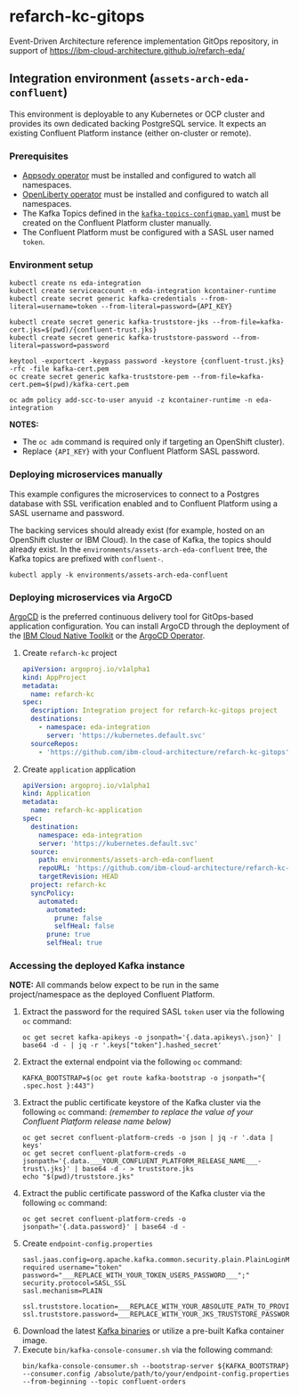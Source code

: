 # refarch-kc-gitops

Event-Driven Architecture reference implementation GitOps repository, in support of https://ibm-cloud-architecture.github.io/refarch-eda/

## Integration environment (`assets-arch-eda-confluent`)

This environment is deployable to any Kubernetes or OCP cluster and provides its own dedicated backing PostgreSQL service. It expects an existing Confluent Platform instance (either on-cluster or remote).

### Prerequisites

- [Appsody operator](https://operatorhub.io/operator/appsody-operator) must be installed and configured to watch all namespaces.
- [OpenLiberty operator](https://operatorhub.io/operator/open-liberty) must be installed and configured to watch all namespaces.
- The Kafka Topics defined in the [`kafka-topics-configmap.yaml`](env/base/kafka-topics-configmap.yaml) must be created on the Confluent Platform cluster manually.
- The Confluent Platform must be configured with a SASL user named `token`.

### Environment setup

```
kubectl create ns eda-integration
kubectl create serviceaccount -n eda-integration kcontainer-runtime
kubectl create secret generic kafka-credentials --from-literal=username=token --from-literal=password={API_KEY}

kubectl create secret generic kafka-truststore-jks --from-file=kafka-cert.jks=$(pwd)/{confluent-trust.jks}
kubectl create secret generic kafka-truststore-password --from-literal=password=password

keytool -exportcert -keypass password -keystore {confluent-trust.jks} -rfc -file kafka-cert.pem
oc create secret generic kafka-truststore-pem --from-file=kafka-cert.pem=$(pwd)/kafka-cert.pem

oc adm policy add-scc-to-user anyuid -z kcontainer-runtime -n eda-integration
```

**NOTES:**
- The `oc adm` command is required only if targeting an OpenShift cluster).
- Replace `{API_KEY}` with your Confluent Platform SASL password.

### Deploying microservices manually

This example configures the microservices to connect to a Postgres database with SSL verification enabled and to Confluent Platform using a SASL username and password.

The backing services should already exist (for example, hosted on an OpenShift cluster or IBM Cloud).  In the case of Kafka, the topics should already exist. In the `environments/assets-arch-eda-confluent` tree, the Kafka topics are prefixed with `confluent-`.

```
kubectl apply -k environments/assets-arch-eda-confluent
```

### Deploying microservices via ArgoCD

[ArgoCD](https://argo-cd.readthedocs.io/en/stable/) is the preferred continuous delivery tool for GitOps-based application configuration. You can install ArgoCD through the deployment of the [IBM Cloud Native Toolkit](https://cloudnativetoolkit.dev/) or the [ArgoCD Operator](https://operatorhub.io/operator/argocd-operator).

1. Create `refarch-kc` project
    ```yaml
    apiVersion: argoproj.io/v1alpha1
    kind: AppProject
    metadata:
      name: refarch-kc
    spec:
      description: Integration project for refarch-kc-gitops project
      destinations:
        - namespace: eda-integration
          server: 'https://kubernetes.default.svc'
      sourceRepos:
        - 'https://github.com/ibm-cloud-architecture/refarch-kc-gitops'

    ```

1. Create `application` application
    ```yaml
    apiVersion: argoproj.io/v1alpha1
    kind: Application
    metadata:
      name: refarch-kc-application
    spec:
      destination:
        namespace: eda-integration
        server: 'https://kubernetes.default.svc'
      source:
        path: environments/assets-arch-eda-confluent
        repoURL: 'https://github.com/ibm-cloud-architecture/refarch-kc-gitops'
        targetRevision: HEAD
      project: refarch-kc
      syncPolicy:
        automated:
          automated:
            prune: false
            selfHeal: false
          prune: true
          selfHeal: true
    ```

### Accessing the deployed Kafka instance

**NOTE:** All commands below expect to be run in the same project/namespace as the deployed Confluent Platform.

1. Extract the password for the required SASL `token` user via the following `oc` command:
   ```shell
   oc get secret kafka-apikeys -o jsonpath='{.data.apikeys\.json}' | base64 -d - | jq -r '.keys["token"].hashed_secret'
   ```
1. Extract the external endpoint via the following `oc` command:
   ```shell
   KAFKA_BOOTSTRAP=$(oc get route kafka-bootstrap -o jsonpath="{ .spec.host }:443")
   ```
1. Extract the public certificate keystore of the Kafka cluster via the following `oc` command: _(remember to replace the value of your Confluent Platform release name below)_
   ```shell
   oc get secret confluent-platform-creds -o json | jq -r '.data | keys'
   oc get secret confluent-platform-creds -o jsonpath='{.data.___YOUR_CONFLUENT_PLATFORM_RELEASE_NAME___-trust\.jks}' | base64 -d - > truststore.jks
   echo "$(pwd)/truststore.jks"
   ```
1. Extract the public certificate password of the Kafka cluster via the following `oc` command:
   ```shell
   oc get secret confluent-platform-creds -o jsonpath='{.data.password}' | base64 -d -
   ```
1. Create `endpoint-config.properties`
   ```properties
   sasl.jaas.config=org.apache.kafka.common.security.plain.PlainLoginModule required username="token" password="___REPLACE_WITH_YOUR_TOKEN_USERS_PASSWORD___";"
   security.protocol=SASL_SSL
   sasl.mechanism=PLAIN

   ssl.truststore.location=___REPLACE_WITH_YOUR_ABSOLUTE_PATH_TO_PROVIDED_JKS_TRUSTSTORE___
   ssl.truststore.password=___REPLACE_WITH_YOUR_JKS_TRUSTSTORE_PASSWORD___
   ```
1. Download the latest [Kafka binaries](http://kafka.apache.org/downloads) or utilize a pre-built Kafka container image.
1. Execute `bin/kafka-console-consumer.sh` via the following command:
   ```shell
   bin/kafka-console-consumer.sh --bootstrap-server ${KAFKA_BOOTSTRAP} --consumer.config /absolute/path/to/your/endpoint-config.properties --from-beginning --topic confluent-orders
   ```
